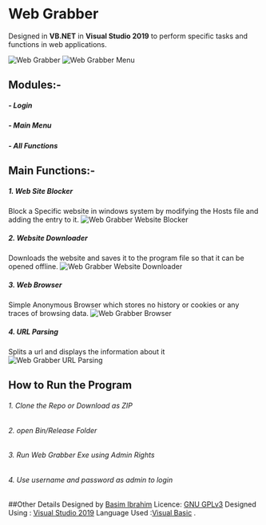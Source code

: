 # Web Grabber
Designed in **VB.NET** in **Visual Studio 2019** to perform specific tasks and functions in web applications.

![Web Grabber](https://i.imgur.com/gmvVtMX.png "Web Grabber")
![Web Grabber Menu](https://i.imgur.com/gHKBIF4.png "Web Grabber Menu")
## Modules:-

#####  - Login
#####  - Main Menu
#####  - All Functions
## Main Functions:-

#####  1. Web Site Blocker
 Block a Specific website in windows system by modifying the Hosts file and adding the entry to it.
 ![Web Grabber Website Blocker](https://i.imgur.com/BcDjU0l.png "Web Grabber Website Blocker")
#####  2. Website Downloader
 Downloads the website and saves it to the program file so that it can be opened offline.
 ![Web Grabber Website Downloader](https://i.imgur.com/9gg0MTs.png "Web Grabber Website Downloader")
#####  3. Web Browser
 Simple Anonymous Browser which stores no history or cookies or any traces of browsing data.
 ![Web Grabber Browser](https://i.imgur.com/jngUmoh.png "Web Grabber Browser")
#####  4. URL Parsing
 Splits a url and displays the information about it
![Web Grabber URL Parsing](https://i.imgur.com/L35AAu2.png "Web Grabber URL Parsing")

## How to Run the Program

######  1. Clone the Repo or Download as ZIP
######  2. open Bin/Release Folder
######  3. Run Web Grabber Exe using Admin Rights
######  4. Use username and password as *admin* to login

##Other Details
Designed by [Basim Ibrahim](https://github.com/basimci "Basim Ibrahim")
Licence: [GNU GPLv3](https://www.gnu.org/licenses/gpl-3.0.en.html "GNU GPLv3")
Designed Using : [Visual Studio 2019](https://visualstudio.microsoft.com/vs/ "Visual Studio 2019")
Language Used :[Visual Basic](https://docs.microsoft.com/en-us/dotnet/visual-basic/ "Visual Basic")
.
